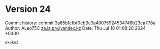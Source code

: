 # Version 24
 Commit history:
commit 3a65b1cfbf0eb3e3a40075924534748b23ca778a
Author: ALeo75C <za.iz.pr@yandex.kz>
Date:   Thu Jul 18 01:08:20 2024 +0300

    ekeke3

